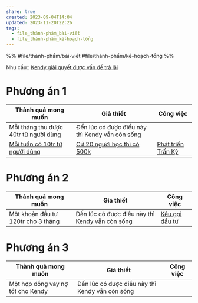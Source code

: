 ```yaml
---
share: true
created: 2023-09-04T14:04
updated: 2023-11-20T22:26
tags:
  - file_thành-phẩm_bài-viết
  - file_thành-phẩm_kế-hoạch-tổng
---
```


%%
#file/thành-phẩm/bài-viết 
#file/thành-phẩm/kế-hoạch-tổng
%%

Nhu cầu:: [Kendy giải quyết được vấn đề trả lãi](../../1%20Nhu%20c%E1%BA%A7u/Kendy%20gi%E1%BA%A3i%20quy%E1%BA%BFt%20%C4%91%C6%B0%E1%BB%A3c%20v%E1%BA%A5n%20%C4%91%E1%BB%81%20tr%E1%BA%A3%20l%C3%A3i.md) 

# Phương án 1
| Thành quả mong muốn                   | Giả thiết                                       | Công việc                                           |
| ------------------------------------- | ----------------------------------------------- | --------------------------------------------------- |
| Mỗi tháng thu được 40tr từ người dùng | Đến lúc có được điều này thì Kendy vẫn còn sống |                                                     |
| [Mỗi tuần có 10tr từ người dùng](../../1%20Nhu%20c%E1%BA%A7u/M%E1%BB%97i%20tu%E1%BA%A7n%20c%C3%B3%2010tr%20t%E1%BB%AB%20ng%C6%B0%E1%BB%9Di%20d%C3%B9ng.md)    | [Cứ 20 người học thì có 500k](../../2%20Gi%E1%BA%A3%20thuy%E1%BA%BFt/C%E1%BB%A9%2020%20ng%C6%B0%E1%BB%9Di%20h%E1%BB%8Dc%20th%C3%AC%20c%C3%B3%20500k.md)                 | [Phát triển Trấn Kỳ](./K%E1%BA%BF%20ho%E1%BA%A1ch%20ph%C3%A1t%20tri%E1%BB%83n%20Tr%E1%BA%A5n%20K%E1%BB%B3.md) |

# Phương án 2
| Thành quả mong muốn                | Giả thiết                                       | Công việc                                   |
| ---------------------------------- | ----------------------------------------------- | ------------------------------------------- |
| Một khoản đầu tư 120tr cho 3 tháng | Đến lúc có được điều này thì Kendy vẫn còn sống | [Kêu gọi đầu tư](../G%C3%A2y%20qu%E1%BB%B9/K%E1%BA%BF%20ho%E1%BA%A1ch%20k%C3%AAu%20g%E1%BB%8Di%20%C4%91%E1%BA%A7u%20t%C6%B0.md) |

# Phương án 3
| Thành quả mong muốn               | Giả thiết                                       | Công việc |
| --------------------------------- | ----------------------------------------------- | --------- |
| Một hợp đồng vay nợ tốt cho Kendy | Đến lúc có được điều này thì Kendy vẫn còn sống |           |